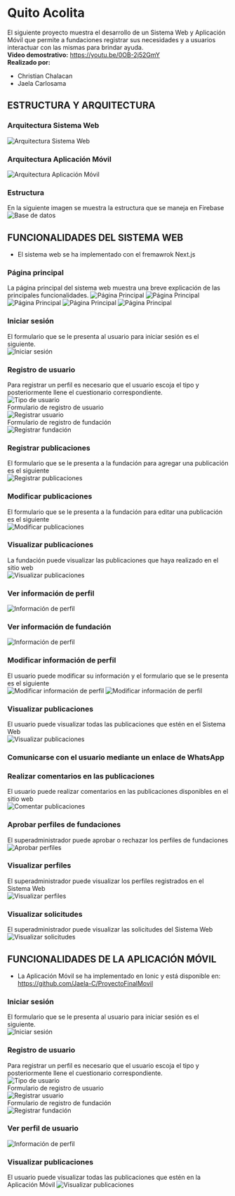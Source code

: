 # Quito Acolita
El siguiente proyecto muestra el desarrollo de un Sistema Web y Aplicación Móvil que permite a fundaciones registrar sus necesidades y a usuarios interactuar con las mismas para brindar ayuda.   
**Video demostrativo:** https://youtu.be/0OB-2j52GmY  
**Realizado por:**
  - Christian Chalacan
  - Jaela Carlosama
## ESTRUCTURA Y ARQUITECTURA
### Arquitectura Sistema Web

![Arquitectura Sistema Web](https://raw.githubusercontent.com/Jaela-C/ProyectoFinal/dev/Images/arquitecturaWeb.png)
### Arquitectura Aplicación Móvil

![Arquitectura Aplicación Móvil](https://raw.githubusercontent.com/Jaela-C/ProyectoFinal/dev/Images/arquitecturaMovil.png)
### Estructura
En la siguiente imagen se muestra la estructura que se maneja en Firebase
![Base de datos](https://raw.githubusercontent.com/Jaela-C/ProyectoFinal/dev/Images/Database.PNG)
## FUNCIONALIDADES DEL SISTEMA WEB
  - El sistema web se ha implementado con el fremawrok Next.js
### Página principal
La página principal del sistema web muestra una breve explicación de las principales funcionalidades.
![Página Principal](https://raw.githubusercontent.com/Jaela-C/ProyectoFinal/dev/Images/PrincipalPage1.PNG)
![Página Principal](https://raw.githubusercontent.com/Jaela-C/ProyectoFinal/dev/Images/PrincipalPage2.PNG)
![Página Principal](https://raw.githubusercontent.com/Jaela-C/ProyectoFinal/dev/Images/PrincipalPage3.PNG)
![Página Principal](https://raw.githubusercontent.com/Jaela-C/ProyectoFinal/dev/Images/PrincipalPage4.PNG)
![Página Principal](https://raw.githubusercontent.com/Jaela-C/ProyectoFinal/dev/Images/PrincipalPage5.PNG)   

### Iniciar sesión
El formulario que se le presenta al usuario para iniciar sesión es el siguiente.  
![Iniciar sesión](https://raw.githubusercontent.com/Jaela-C/ProyectoFinal/dev/Images/Login.PNG)  
### Registro de usuario
Para registrar un perfil es necesario que el usuario escoja el tipo y posteriormente llene el cuestionario correspondiente.   
![Tipo de usuario](https://raw.githubusercontent.com/Jaela-C/ProyectoFinal/dev/Images/type.PNG)  
Formulario de registro de usuario   
![Registrar usuario](https://raw.githubusercontent.com/Jaela-C/ProyectoFinal/dev/Images/RegisterUser.PNG)   
Formulario de registro de fundación   
![Registrar fundación](https://raw.githubusercontent.com/Jaela-C/ProyectoFinal/dev/Images/RegisterAdmin.PNG) 

### Registrar publicaciones
El formulario que se le presenta a la fundación para agregar una publicación es el siguiente   
![Registrar publicaciones](https://raw.githubusercontent.com/Jaela-C/ProyectoFinal/dev/Images/RegisterPublication.PNG) 
### Modificar publicaciones
El formulario que se le presenta a la fundación para editar una publicación es el siguiente   
![Modificar publicaciones](https://raw.githubusercontent.com/Jaela-C/ProyectoFinal/dev/Images/EditPublication.PNG) 
### Visualizar publicaciones
La fundación puede visualizar las publicaciones que haya realizado en el sitio web   
![Visualizar publicaciones](https://raw.githubusercontent.com/Jaela-C/ProyectoFinal/dev/Images/viewPublicationFoundation.PNG) 

### Ver información de perfil    
![Información de perfil](https://raw.githubusercontent.com/Jaela-C/ProyectoFinal/dev/Images/viewProfile.PNG)
### Ver información de fundación    
![Información de perfil](https://raw.githubusercontent.com/Jaela-C/ProyectoFinal/dev/Images/viewProfileFoundation.PNG)
### Modificar información de perfil
El usuario puede modificar su información y el formulario que se le presenta es el siguiente    
![Modificar información de perfil](https://raw.githubusercontent.com/Jaela-C/ProyectoFinal/dev/Images/editProfile.PNG)
![Modificar información de perfil](https://raw.githubusercontent.com/Jaela-C/ProyectoFinal/dev/Images/editProfileFoundation.PNG)
### Visualizar publicaciones
El usuario puede visualizar todas las publicaciones que estén en el Sistema Web   
![Visualizar publicaciones](https://raw.githubusercontent.com/Jaela-C/ProyectoFinal/dev/Images/viewPublicationUser.PNG) 
### Comunicarse con el usuario mediante un enlace de WhatsApp
### Realizar comentarios en las publicaciones   
El usuario puede realizar comentarios en las publicaciones disponibles en el sitio web   
![Comentar publicaciones](https://raw.githubusercontent.com/Jaela-C/ProyectoFinal/dev/Images/comments.PNG) 

### Aprobar perfiles de fundaciones
El superadministrador puede aprobar o rechazar los perfiles de fundaciones   
![Aprobar perfiles](https://raw.githubusercontent.com/Jaela-C/ProyectoFinal/dev/Images/requestData.PNG)   
### Visualizar perfiles
El superadministrador puede visualizar los perfiles registrados en el Sistema Web    
![Visualizar perfiles](https://raw.githubusercontent.com/Jaela-C/ProyectoFinal/dev/Images/profiles.PNG) 
### Visualizar solicitudes   
El superadministrador puede visualizar las solicitudes del Sistema Web    
![Visualizar solicitudes](https://raw.githubusercontent.com/Jaela-C/ProyectoFinal/dev/Images/request.PNG) 

## FUNCIONALIDADES DE LA APLICACIÓN MÓVIL
  - La Aplicación Móvil se ha implementado en Ionic y está disponible en: https://github.com/Jaela-C/ProyectoFinalMovil
### Iniciar sesión
El formulario que se le presenta al usuario para iniciar sesión es el siguiente.  
![Iniciar sesión](https://raw.githubusercontent.com/Jaela-C/ProyectoFinal/dev/Images/LoginMovil.PNG)  
### Registro de usuario
Para registrar un perfil es necesario que el usuario escoja el tipo y posteriormente llene el cuestionario correspondiente.   
![Tipo de usuario](https://raw.githubusercontent.com/Jaela-C/ProyectoFinal/dev/Images/typeMovil.PNG)  
Formulario de registro de usuario   
![Registrar usuario](https://raw.githubusercontent.com/Jaela-C/ProyectoFinal/dev/Images/registeruserMovil.PNG)   
Formulario de registro de fundación   
![Registrar fundación](https://raw.githubusercontent.com/Jaela-C/ProyectoFinal/dev/Images/registeradminMovil.PNG) 

### Ver perfil de usuario
![Información de perfil](https://raw.githubusercontent.com/Jaela-C/ProyectoFinal/dev/Images/viewProfileMovil.PNG)

### Visualizar publicaciones
El usuario puede visualizar todas las publicaciones que estén en la Aplicación Móvil 
![Visualizar publicaciones](https://raw.githubusercontent.com/Jaela-C/ProyectoFinal/dev/Images/viewPublicationsMovil.PNG) 

